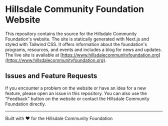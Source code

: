 # Hillsdale Community Foundation Website

This repository contains the source for the Hillsdale Community Foundation's website. The site is statically generated with Next.js and styled with Tailwind CSS. It offers information about the foundation's programs, resources, and events and includes a blog for news and updates. The live site is available at [https://www.hillsdalecommunityfoundation.org](https://www.hillsdalecommunityfoundation.org).

## Issues and Feature Requests

If you encounter a problem on the website or have an idea for a new feature, please open an issue in this repository. You can also use the "Feedback" button on the website or contact the Hillsdale Community Foundation directly.

---

Built with ❤️ for the Hillsdale Community Foundation
